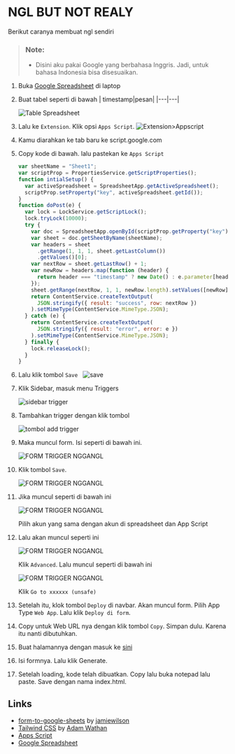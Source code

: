 # NGL BUT NOT REALY

Berikut caranya membuat ngl sendiri

> ### Note:
>
> - Disini aku pakai Google yang berbahasa Inggris. Jadi, untuk bahasa Indonesia bisa disesuaikan.

1.  Buka [Google Spreadsheet](https://docs.google.com/spreadsheets/) di laptop
2.  Buat tabel seperti di bawah
    | timestamp|pesan|
    |---|---|

    ![Table Spreadsheet](md-res/table-spreadsheet.png)

3.  Lalu ke `Extension`. Klik opsi `Apps Script`.
    ![Extension>Appscript](md-res/extension-appscript.png)
4.  Kamu diarahkan ke tab baru ke script.google.com
5.  Copy kode di bawah. lalu pastekan ke `Apps Script`

    ```js
    var sheetName = "Sheet1";
    var scriptProp = PropertiesService.getScriptProperties();
    function intialSetup() {
      var activeSpreadsheet = SpreadsheetApp.getActiveSpreadsheet();
      scriptProp.setProperty("key", activeSpreadsheet.getId());
    }
    function doPost(e) {
      var lock = LockService.getScriptLock();
      lock.tryLock(10000);
      try {
        var doc = SpreadsheetApp.openById(scriptProp.getProperty("key"));
        var sheet = doc.getSheetByName(sheetName);
        var headers = sheet
          .getRange(1, 1, 1, sheet.getLastColumn())
          .getValues()[0];
        var nextRow = sheet.getLastRow() + 1;
        var newRow = headers.map(function (header) {
          return header === "timestamp" ? new Date() : e.parameter[header];
        });
        sheet.getRange(nextRow, 1, 1, newRow.length).setValues([newRow]);
        return ContentService.createTextOutput(
          JSON.stringify({ result: "success", row: nextRow })
        ).setMimeType(ContentService.MimeType.JSON);
      } catch (e) {
        return ContentService.createTextOutput(
          JSON.stringify({ result: "error", error: e })
        ).setMimeType(ContentService.MimeType.JSON);
      } finally {
        lock.releaseLock();
      }
    }
    ```

6.  Lalu klik tombol `Save` &nbsp; ![save](md-res/savebtn-appscript.png)
7.  Klik Sidebar, masuk menu Triggers

    ![sidebar trigger](md-res/appscript-sidebar-trigger.png)

8.  Tambahkan trigger dengan klik tombol

    ![tombol add trigger](md-res/btn-add-trigger.png)

9.  Maka muncul form. Isi seperti di bawah ini.

    ![FORM TRIGGER NGGANGL](md-res/formtriggernggangl.png)

10. Klik tombol `Save`.

    ![FORM TRIGGER NGGANGL](md-res/savebtn-trigger.png)

11. Jika muncul seperti di bawah ini

    ![FORM TRIGGER NGGANGL](md-res/choose%20account.png)

    Pilih akun yang sama dengan akun di spreadsheet dan App Script

12. Lalu akan muncul seperti ini

    ![FORM TRIGGER NGGANGL](md-res/security%20google%20alert.png)

    Klik `Advanced`. Lalu muncul seperti di bawah ini

    ![FORM TRIGGER NGGANGL](md-res/goto%20xxxxxxx%20app.png)

    Klik `Go to xxxxxx (unsafe)`



14. Setelah itu, klok tombol `Deploy` di navbar. Akan muncul form. Pilih App Type `Web App`. Lalu klik `Deploy di form`.
15. Copy untuk Web URL nya dengan klik tombol `Copy`. Simpan dulu. Karena itu nanti dibutuhkan.
16. Buat halamannya dengan masuk ke [sini](http://nggaaa.github.io/create.html)
17. Isi formnya. Lalu klik Generate.
18. Setelah loading, kode telah dibuatkan. Copy lalu buka notepad lalu paste. Save dengan nama index.html.

## Links

- [form-to-google-sheets](https://github.com/jamiewilson/form-to-google-sheets) by [jamiewilson](https://github.com/jamiewilson)
- [Tailwind CSS](https://tailwindcss.com/) by [Adam Wathan](https://twitter.com/adamwathan)
- [Apps Script](https://script.google.com/)
- [Google Spreadsheet](http://docs.google.com/spreadsheets)
